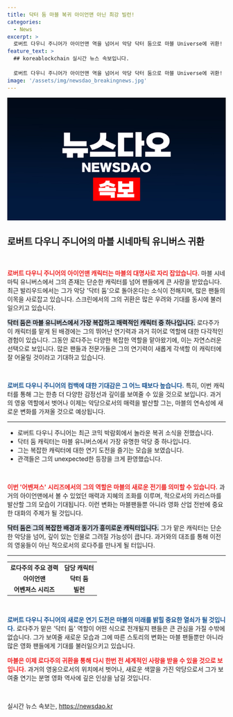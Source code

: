 ```yaml
---
title: 닥터 둠 마블 복귀 아이언맨 아닌 최강 빌런!
categories:
  - News
excerpt: >
  로버트 다우니 주니어가 아이언맨 역을 넘어서 악당 닥터 둠으로 마블 Universe에 귀환! 샌디에이고 코믹 박람회에서 환호 속에 공개된 그의 모습은 새 어벤져스 시리즈에 대한 기대감을 고조시킵니다. 과연 그는 마블을 다시 흥행으로 이끌 수 있을까요?
feature_text: >
  ## koreablockchain 실시간 뉴스 속보입니다.

  로버트 다우니 주니어가 아이언맨 역을 넘어서 악당 닥터 둠으로 마블 Universe에 귀환! 샌디에이고 코믹 박람회에서 환호 속에 공개된 그의 모습은 새 어벤져스 시리즈에 대한 기대감을 고조시킵니다. 과연 그는 마블을 다시 흥행으로 이끌 수 있을까요?
image: '/assets/img/newsdao_breakingnews.jpg'
---
```


<p><img src="/assets/img/newsdao_breakingnews.jpg" alt="koreablockchain 속보" /></p>

<h2 data-ke-size="size26">로버트 다우니 주니어의 마블 시네마틱 유니버스 귀환</h2>

<p data-ke-size="size16">&nbsp;</p>

<p><b><span style="color: #ee2323;">로버트 다우니 주니어의 아이언맨 캐릭터는 마블의 대명사로 자리 잡았습니다.</span></b> 마블 시네마틱 유니버스에서 그의 존재는 단순한 캐릭터를 넘어 팬들에게 큰 사랑을 받았습니다. 최근 발리우드에서는 그가 악당 '닥터 둠'으로 돌아온다는 소식이 전해지며, 많은 팬들의 이목을 사로잡고 있습니다. 스크린에서의 그의 귀환은 많은 우려와 기대를 동시에 불러일으키고 있습니다.</p>

<p><b><span style="background-color: #21538527;">닥터 둠은 마블 유니버스에서 가장 복잡하고 매력적인 캐릭터 중 하나입니다.</span></b> 로다주가 이 캐릭터를 맡게 된 배경에는 그의 뛰어난 연기력과 과거 히어로 역할에 대한 다각적인 경험이 있습니다. 그동안 로다주는 다양한 복잡한 역할을 맡아왔기에, 이는 자연스러운 선택으로 보입니다. 많은 팬들과 전문가들은 그의 연기력이 새롭게 각색할 이 캐릭터에 잘 어울릴 것이라고 기대하고 있습니다.</p>

<p data-ke-size="size16">&nbsp;</p>

<p><b><span style="color: #1a5490;">로버트 다우니 주니어의 컴백에 대한 기대감은 그 어느 때보다 높습니다.</span></b> 특히, 이번 캐릭터를 통해 그는 한층 더 다양한 감정선과 깊이를 보여줄 수 있을 것으로 보입니다. 과거의 영웅 역할에서 벗어나 이제는 악당으로서의 매력을 발산할 그는, 마블의 연속성에 새로운 변화를 가져올 것으로 예상됩니다.</p>

<hr>

<ul>
  <li>로버트 다우니 주니어는 최근 코믹 박람회에서 놀라운 복귀 소식을 전했습니다.</li>
  <li>닥터 둠 캐릭터는 마블 유니버스에서 가장 유명한 악당 중 하나입니다.</li>
  <li>그는 복잡한 캐릭터에 대한 연기 도전을 즐기는 모습을 보였습니다.</li>
  <li>관객들은 그의 unexpected한 등장을 크게 환영했습니다.</li>
</ul>

<p data-ke-size="size16">&nbsp;</p>

<p><b><span style="color: #ee2323;">이번 '어벤져스' 시리즈에서의 그의 역할은 마블의 새로운 전기를 의미할 수 있습니다.</span></b> 과거의 아이언맨에서 볼 수 있었던 매력과 지혜의 조화를 이루며, 적으로서의 카리스마를 발산할 그의 모습이 기대됩니다. 이런 변화는 마블팬들뿐 아니라 영화 산업 전반에 중요한 대화의 주제가 될 것입니다. </p>

<p><b><span style="background-color: #21538527;">닥터 둠은 그의 복잡한 배경과 동기가 흥미로운 캐릭터입니다.</span></b> 그가 맡은 캐릭터는 단순한 악당을 넘어, 깊이 있는 인물로 그려질 가능성이 큽니다. 과거와의 대조를 통해 이전의 영웅들이 아닌 적으로서의 로다주를 만나게 될 터입니다.</p>

<hr>

<table style="width: 100%; border-collapse: collapse;">
  <tr>
    <td style="text-align: center; height: 17px;"><b>로다주의 주요 경력</b></td>
    <td style="text-align: center; height: 17px;"><b>담당 캐릭터</b></td>
  </tr>
  <tr>
    <td style="text-align: center; height: 17px;"><b>아이언맨</b></td>
    <td style="text-align: center; height: 17px;"><b>닥터 둠</b></td>
  </tr>
  <tr>
    <td style="text-align: center; height: 17px;"><b>어벤져스 시리즈</b></td>
    <td style="text-align: center; height: 17px;"><b>빌런</b></td>
  </tr>
</table>

<p data-ke-size="size16">&nbsp;</p>

<p><b><span style="color: #1a5490;">로버트 다우니 주니어의 새로운 연기 도전은 마블의 미래를 밝힐 중요한 열쇠가 될 것입니다.</span></b> 로다주가 맡은 '닥터 둠' 역할이 어떤 식으로 전개될지 팬들은 큰 관심을 가질 수밖에 없습니다. 그가 보여줄 새로운 모습과 그에 따른 스토리의 변화는 마블 팬들뿐만 아니라 많은 영화 팬들에게 기대를 불러일으키고 있습니다. </p>

<p><b><span style="color: #ee2323;">마블은 이제 로다주의 귀환을 통해 다시 한번 전 세계적인 사랑을 받을 수 있을 것으로 보입니다.</span></b> 과거의 영웅으로서의 위치에서 벗어나, 새로운 색깔을 가진 악당으로서 그가 보여줄 연기는 분명 영화 역사에 깊은 인상을 남길 것입니다. </p>

<p data-ke-size="size16">&nbsp;</p>
실시간 뉴스 속보는, <a href="https://newsdao.kr" rel="dofollow">https://newsdao.kr</a>


